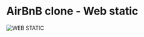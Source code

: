 # AirBnB clone - Web static

![WEB STATIC](https://camo.githubusercontent.com/5755f697d4100b0a6642443acdbda80611abd771c10f36e030c26394d0538931/68747470733a2f2f73746f726167652e676f6f676c65617069732e636f6d2f7777772d7061726564726f2d636f6d2f75706c6f6164732f323031392f30332f456c2d6c6f676f2d64652d416972626e622d65732d656c2d73692543432538316d626f6c6f2d64652d6c612d67656e74652d6c7567617265732d616d6f722d792d756e2d32324132322e6a7067)
